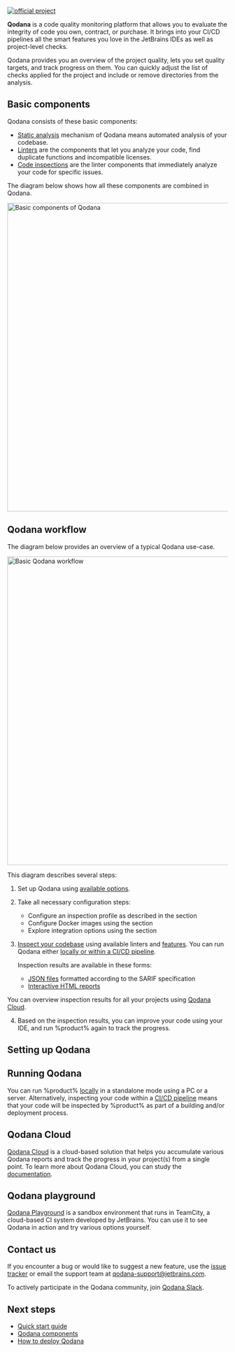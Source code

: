 [//]: # (title: About Qodana)

[![official project](https://jb.gg/badges/official-flat-square.svg)](https://confluence.jetbrains.com/display/ALL/JetBrains+on+GitHub)

**Qodana** is a code quality monitoring platform that allows you to evaluate the integrity of code you own, contract, 
or purchase. It brings into your CI/CD pipelines all the smart features you love in the JetBrains IDEs as well as 
project-level checks. 

Qodana provides you an overview of the project quality, lets you set quality targets, and track progress on them. You 
can quickly adjust the list of checks applied for the project and include or remove directories from the analysis.

<!-- The below lines were commented out because the video contains the outdated UI -->
<!-- Watch this video to get a quick Qodana overview.

<video href="dgIw64OdjdU"/> -->

## Basic components 

Qodana consists of these basic components:

* <a href="static-analysis.xml">Static analysis</a> mechanism of Qodana means automated analysis of your codebase. 
* <a href="linters.md">Linters</a> are the components that let you analyze your code, find duplicate 
functions and incompatible licenses.
* <a href="code-inspections.xml">Code inspections</a> are the linter components that immediately analyze your code for 
specific issues.

The diagram below shows how all these components are combined in Qodana.

<img src="basic-components.png" dark-src="basic-components_dark.png" width="706" alt="Basic components of Qodana"/> 

## Qodana workflow

The diagram below provides an overview of a typical Qodana use-case.  

<img src="basic-workflow.png" dark-src="basic-workflow_dark.png" width="706" alt="Basic Qodana workflow"/>

This diagram describes several steps:

1. Set up Qodana using [available options](#Setting+up+Qodana).

2. Take all necessary configuration steps:

   * Configure an inspection profile as described in the [](qodana-yaml.md) section
   * Configure Docker images using the [](docker-image-configuration.xml) section
   * Explore integration options using the [](ci.md) section

3. <a href="inspect-your-code.xml">Inspect your codebase</a> using available linters and 
<a href="features.xml">features</a>. You can run Qodana either [locally or within a CI/CD pipeline](#Running+Qodana). 

    Inspection results are available in these forms:

   * <a href="qodana-sarif-output.md">JSON files</a> formatted according to the SARIF specification
   * <a href="ui-overview.md">Interactive HTML reports</a>

You can overview inspection results for all your projects using [Qodana Cloud](cloud-about.xml).

4. Based on the inspection results, you can improve your code using your IDE, and run %product% again to track the 
progress.  

## Setting up Qodana

<include src="lib_qd.xml" include-id="qodana-deployment-options"/>

## Running Qodana

You can run %product% [locally](Quick-start.xml) in a standalone mode using a PC or a server. Alternatively, inspecting 
your code within a [CI/CD pipeline](ci.md) means that your code will be inspected by %product% as part of a 
building and/or deployment process.

## Qodana Cloud

[Qodana Cloud](https://qodana.cloud) is a cloud-based solution that helps you accumulate various Qodana reports and track the 
progress in your project(s) from a single point. To learn more about Qodana Cloud, you can study the 
[documentation](cloud-about.xml).

## Qodana playground

[Qodana Playground](https://qodana.teamcity.com/overview?mode=builds) is a sandbox environment that runs in TeamCity, a
cloud-based CI system developed by JetBrains. You can use it to see Qodana in action and try various options yourself.

## Contact us

If you encounter a bug or would like to suggest a new feature,
use the <a href="https://youtrack.jetbrains.com/newIssue?project=QD">issue tracker</a> or email the support team at 
<a href="mailto:qodana-support@jetbrains.com">qodana-support@jetbrains.com</a>. 

To actively participate in the Qodana community, join [Qodana Slack](http://qodana.slack.com/).

## Next steps

- <a href="Quick-start.xml">Quick start guide</a>
- <a href="components.xml">Qodana components</a>
- <a href="deploy-qodana.xml">How to deploy Qodana</a>